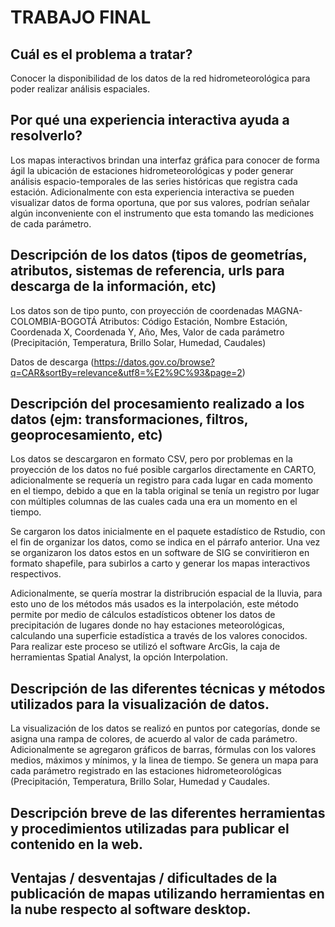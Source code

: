 # TRABAJO FINAL

## Cuál es el problema a tratar?

Conocer la disponibilidad de los datos de la red hidrometeorológica para poder realizar análisis espaciales.

## Por qué una experiencia interactiva ayuda a resolverlo?

Los mapas interactivos brindan una interfaz gráfica para conocer de forma ágil la ubicación de estaciones hidrometeorológicas y poder generar análisis espacio-temporales de las series históricas que registra cada estación. Adicionalmente con esta experiencia interactiva se pueden visualizar datos de forma oportuna, que por sus valores, podrían señalar algún inconveniente con el instrumento que esta tomando las mediciones de cada parámetro.

## Descripción de los datos (tipos de geometrías, atributos, sistemas de referencia, urls para descarga de la información, etc)

Los datos son de tipo punto, con proyección de coordenadas MAGNA-COLOMBIA-BOGOTÁ
Atributos: Código Estación, Nombre Estación, Coordenada X, Coordenada Y, Año, Mes, Valor de cada parámetro (Precipitación, Temperatura, Brillo Solar, Humedad, Caudales)

Datos de descarga (https://datos.gov.co/browse?q=CAR&sortBy=relevance&utf8=%E2%9C%93&page=2)


## Descripción del procesamiento realizado a los datos (ejm: transformaciones, filtros, geoprocesamiento, etc)

Los datos se descargaron en formato CSV, pero por problemas en la proyección de los datos no fué posible cargarlos directamente en CARTO, adicionalmente se requería un registro para cada lugar en cada momento en el tiempo, debido a que en la tabla original se tenía un registro por lugar con múltiples columnas de las cuales cada una era un momento en el tiempo.

Se cargaron los datos inicialmente en el paquete estadístico de Rstudio, con el fin de organizar los datos, como se indica en el párrafo anterior. Una vez se organizaron los datos estos en un software de SIG se conviritieron en formato shapefile, para subirlos a carto y generar los mapas interactivos respectivos.

Adicionalmente, se quería mostrar la distribrución espacial de la lluvia, para esto uno de los métodos más usados es la interpolación, este método permite por medio de cálculos estadísticos obtener los datos de precipitación de lugares donde no hay estaciones meteorológicas, calculando una superficie estadística a través de los valores conocidos. Para realizar este proceso se utilizó el software ArcGis, la caja de herramientas Spatial Analyst, la opción Interpolation.

## Descripción de las diferentes técnicas y métodos utilizados para la visualización de datos.

La visualización de los datos se realizó en puntos por categorías, donde se asigna una rampa de colores, de acuerdo al valor de cada parámetro. 
Adicionalmente se agregaron gráficos de barras, fórmulas con los valores medios, máximos y mínimos, y la linea de tiempo.
Se genera un mapa para cada parámetro registrado en las estaciones hidrometeorológicas (Precipitación, Temperatura, Brillo Solar, Humedad y Caudales.

## Descripción breve de las diferentes herramientas y procedimientos utilizadas para publicar el contenido en la web.
## Ventajas / desventajas / dificultades de la publicación de mapas utilizando herramientas en la nube respecto al software desktop.
